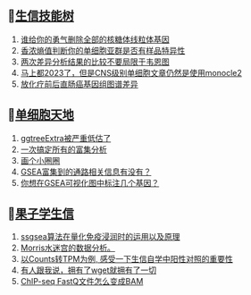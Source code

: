 ## 📝[生信技能树](https://github.com/ixxmu/mp_duty/issues?q=label%3A%E7%94%9F%E4%BF%A1%E6%8A%80%E8%83%BD%E6%A0%91+is%3Aclosed)
<!-- 1issueTable -->

1. [谁给你的勇气删除全部的核糖体线粒体基因](https://github.com/ixxmu/mp_duty/issues/2965) 
2. [香浓熵值判断你的单细胞亚群是否有样品特异性](https://github.com/ixxmu/mp_duty/issues/2964) 
3. [两次差异分析结果的比较不要局限于韦恩图](https://github.com/ixxmu/mp_duty/issues/2963) 
4. [马上都2023了，但是CNS级别单细胞文章仍然是使用monocle2](https://github.com/ixxmu/mp_duty/issues/2962) 
5. [放化疗前后直肠癌基因组图谱差异](https://github.com/ixxmu/mp_duty/issues/2925) 
<!-- 1issueTable -->
## 📝[单细胞天地](https://github.com/ixxmu/mp_duty/issues?q=label%3A%E5%8D%95%E7%BB%86%E8%83%9E%E5%A4%A9%E5%9C%B0+is%3Aclosed)
<!-- 2issueTable -->

1. [ggtreeExtra被严重低估了](https://github.com/ixxmu/mp_duty/issues/2929) 
2. [一次搞定所有的富集分析](https://github.com/ixxmu/mp_duty/issues/2807) 
3. [画个小圈圈](https://github.com/ixxmu/mp_duty/issues/2764) 
4. [GSEA富集到的通路相关信息有没有？](https://github.com/ixxmu/mp_duty/issues/2735) 
5. [你想在GSEA可视化图中标注几个基因？](https://github.com/ixxmu/mp_duty/issues/2648) 
<!-- 2issueTable -->

## 📝[果子学生信](https://github.com/ixxmu/mp_duty/issues?q=label%3A%E6%9E%9C%E5%AD%90%E5%AD%A6%E7%94%9F%E4%BF%A1+is%3Aclosed)
<!-- 3issueTable -->

1. [ssgsea算法在量化免疫浸润时的运用以及原理](https://github.com/ixxmu/mp_duty/issues/2901) 
2. [Morris水迷宫的数据分析。](https://github.com/ixxmu/mp_duty/issues/2900) 
3. [以Counts转TPM为例, 感受一下生信自学中阳性对照的重要性](https://github.com/ixxmu/mp_duty/issues/2738) 
4. [有人跟我说，拥有了wget就拥有了一切](https://github.com/ixxmu/mp_duty/issues/2730) 
5. [ChIP-seq FastQ文件怎么变成BAM](https://github.com/ixxmu/mp_duty/issues/2714) 
<!-- 3issueTable -->
